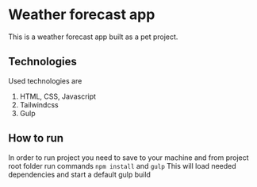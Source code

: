 # Weather forecast app
This is a weather forecast app built as a pet project.

## Technologies
Used technologies are
1. HTML, CSS, Javascript
2. Tailwindcss
3. Gulp

## How to run
In order to run project you need to save to your machine and from project root folder run commands `npm install` and `gulp`
This will load needed dependencies and start a default gulp build